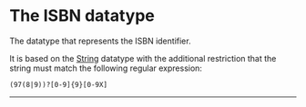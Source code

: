 # The ISBN datatype

The datatype that represents the ISBN identifier.

It is based on the [String](https://github.com/EuroCRIS/CERIF-Core/blob/main/datatypes/String.md) datatype with the additional restriction that the string must match the following regular expression:
```
(97(8|9))?[0-9]{9}[0-9X]
```

---
